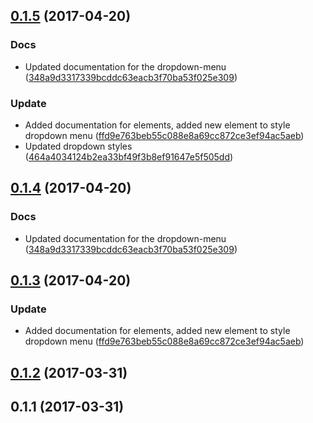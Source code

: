 <a name="0.1.5"></a>
## [0.1.5](https://github.com/advanced-rest-client/anypoint-styles/compare/0.1.2...v0.1.5) (2017-04-20)


### Docs

* Updated documentation for the dropdown-menu ([348a9d3317339bcddc63eacb3f70ba53f025e309](https://github.com/advanced-rest-client/anypoint-styles/commit/348a9d3317339bcddc63eacb3f70ba53f025e309))

### Update

* Added documentation for elements, added new element to style dropdown menu ([ffd9e763beb55c088e8a69cc872ce3ef94ac5aeb](https://github.com/advanced-rest-client/anypoint-styles/commit/ffd9e763beb55c088e8a69cc872ce3ef94ac5aeb))
* Updated dropdown styles ([464a4034124b2ea33bf49f3b8ef91647e5f505dd](https://github.com/advanced-rest-client/anypoint-styles/commit/464a4034124b2ea33bf49f3b8ef91647e5f505dd))



<a name="0.1.4"></a>
## [0.1.4](https://github.com/advanced-rest-client/anypoint-styles/compare/0.1.3...v0.1.4) (2017-04-20)


### Docs

* Updated documentation for the dropdown-menu ([348a9d3317339bcddc63eacb3f70ba53f025e309](https://github.com/advanced-rest-client/anypoint-styles/commit/348a9d3317339bcddc63eacb3f70ba53f025e309))



<a name="0.1.3"></a>
## [0.1.3](https://github.com/advanced-rest-client/anypoint-styles/compare/0.1.2...v0.1.3) (2017-04-20)


### Update

* Added documentation for elements, added new element to style dropdown menu ([ffd9e763beb55c088e8a69cc872ce3ef94ac5aeb](https://github.com/advanced-rest-client/anypoint-styles/commit/ffd9e763beb55c088e8a69cc872ce3ef94ac5aeb))



<a name="0.1.2"></a>
## [0.1.2](https://github.com/advanced-rest-client/anypoint-styles/compare/0.1.1...v0.1.2) (2017-03-31)




<a name="0.1.1"></a>
## 0.1.1 (2017-03-31)




